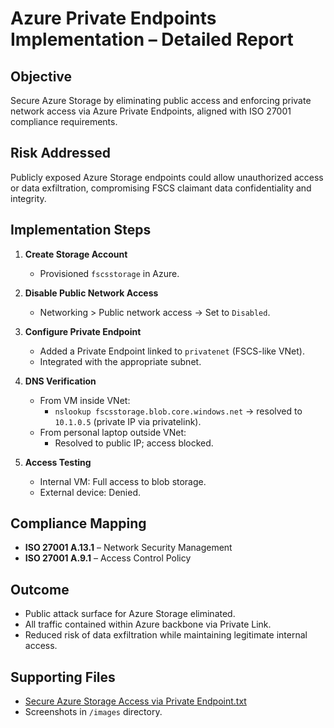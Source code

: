 # Azure Private Endpoints Implementation – Detailed Report

## Objective
Secure Azure Storage by eliminating public access and enforcing private network access via Azure Private Endpoints, aligned with ISO 27001 compliance requirements.

## Risk Addressed
Publicly exposed Azure Storage endpoints could allow unauthorized access or data exfiltration, compromising FSCS claimant data confidentiality and integrity.

## Implementation Steps
1. **Create Storage Account**  
   - Provisioned `fscsstorage` in Azure.

2. **Disable Public Network Access**  
   - Networking > Public network access → Set to `Disabled`.

3. **Configure Private Endpoint**  
   - Added a Private Endpoint linked to `privatenet` (FSCS-like VNet).  
   - Integrated with the appropriate subnet.

4. **DNS Verification**  
   - From VM inside VNet:  
     - `nslookup fscsstorage.blob.core.windows.net` → resolved to `10.1.0.5` (private IP via privatelink).  
   - From personal laptop outside VNet:  
     - Resolved to public IP; access blocked.

5. **Access Testing**  
   - Internal VM: Full access to blob storage.  
   - External device: Denied.

## Compliance Mapping
- **ISO 27001 A.13.1** – Network Security Management  
- **ISO 27001 A.9.1** – Access Control Policy

## Outcome
- Public attack surface for Azure Storage eliminated.
- All traffic contained within Azure backbone via Private Link.
- Reduced risk of data exfiltration while maintaining legitimate internal access.

## Supporting Files
- [Secure Azure Storage Access via Private Endpoint.txt](Secure%20Azure%20Storage%20Access%20via%20Private%20Endpoint.txt)
- Screenshots in `/images` directory.
